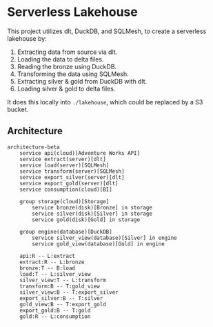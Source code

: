 # Serverless Lakehouse

This project utilizes dlt, DuckDB, and SQLMesh, to create a serverless lakehouse by:
1. Extracting data from source via dlt.
2. Loading the data to delta files.
3. Reading the bronze using DuckDB.
4. Transforming the data using SQLMesh.
5. Extracting silver & gold from DuckDB with dlt.
6. Loading silver & gold to delta files.

It does this locally into `./lakehouse`, which could be replaced by a S3 bucket.

## Architecture
```mermaid
architecture-beta
    service api(cloud)[Adventure Works API]
    service extract(server)[dlt]
    service load(server)[SQLMesh]
    service transform(server)[SQLMesh]
    service export_silver(server)[dlt]
    service export_gold(server)[dlt]
    service consumption(cloud)[BI]

    group storage(cloud)[Storage]
        service bronze(disk)[Bronze] in storage
        service silver(disk)[Silver] in storage
        service gold(disk)[Gold] in storage

    group engine(database)[DuckDB]
        service silver_view(database)[Silver] in engine
        service gold_view(database)[Gold] in engine

    api:R -- L:extract
    extract:R -- L:bronze
    bronze:T -- B:load
    load:T -- L:silver_view
    silver_view:T -- L:transform
    transform:B -- T:gold_view
    silver_view:B -- T:export_silver
    export_silver:B -- T:silver
    gold_view:B -- T:export_gold
    export_gold:B -- T:gold
    gold:R -- L:consumption
```